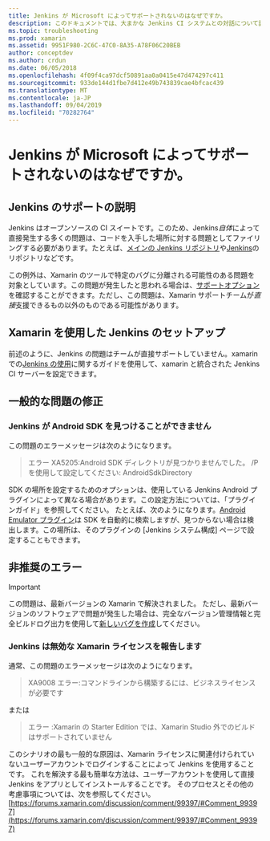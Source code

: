 ```yaml
---
title: Jenkins が Microsoft によってサポートされないのはなぜですか。
description: このドキュメントでは、大まかな Jenkins CI システムとの対話について説明します。 また、Jenkins を使用するときに発生するいくつかの一般的な問題についても説明します。
ms.topic: troubleshooting
ms.prod: xamarin
ms.assetid: 9951F980-2C6C-47C0-8A35-A78F06C20BEB
author: conceptdev
ms.author: crdun
ms.date: 06/05/2018
ms.openlocfilehash: 4f09f4ca97dcf50891aa0a0415e47d474297c411
ms.sourcegitcommit: 933de144d1fbe7d412e49b743839cae4bfcac439
ms.translationtype: MT
ms.contentlocale: ja-JP
ms.lasthandoff: 09/04/2019
ms.locfileid: "70282764"
---
```

# <a name="why-isnt-jenkins-supported-by-microsoft"></a>Jenkins が Microsoft によってサポートされないのはなぜですか。

## <a name="jenkins-support-explanation"></a>Jenkins のサポートの説明

Jenkins はオープンソースの CI スイートです。このため、Jenkins*自体*によって直接発生する多くの問題は、コードを入手した場所に対する問題としてファイリングする必要があります。たとえば、[メインの Jenkins リポジトリ](https://github.com/jenkinsci/jenkins)や[Jenkins](https://github.com/stisti/jenkins-app)のリポジトリなどです。

この例外は、Xamarin のツールで特定のバグに分離される可能性のある問題を対象としています。この問題が発生したと思われる場合は、[サポートオプション](~/cross-platform/troubleshooting/support-options.md)を確認することができます。ただし、この問題は、Xamarin サポートチームが*直接*支援できるもの以外のものである可能性があります。

## <a name="setup-jenkins-with-xamarin"></a>Xamarin を使用した Jenkins のセットアップ

前述のように、Jenkins の問題はチームが直接サポートしていません。xamarin での[Jenkins の使用](~/tools/ci/jenkins-walkthrough.md)に関するガイドを使用して、xamarin と統合された Jenkins CI サーバーを設定できます。 

## <a name="fixes-for-common-issues"></a>一般的な問題の修正

### <a name="jenkins-is-unable-to-find-the-android-sdk"></a>Jenkins が Android SDK を見つけることができません

この問題のエラーメッセージは次のようになります。

> エラー XA5205:Android SDK ディレクトリが見つかりませんでした。 /P を使用して設定してください: AndroidSdkDirectory

SDK の場所を設定するためのオプションは、使用している Jenkins Android プラグインによって異なる場合があります。この設定方法については、「プラグインガイド」を参照してください。 たとえば、次のようになります。[Android Emulator プラグイン](https://wiki.jenkins-ci.org/display/JENKINS/Android+Emulator+Plugin#AndroidEmulatorPlugin-Systemconfiguration)は SDK を自動的に検索しますが、見つからない場合は検出します。この場所は、そのプラグインの [Jenkins システム構成] ページで設定することもできます。 


## <a name="deprecated-errors"></a>非推奨のエラー

> [!IMPORTANT]
> この問題は、最新バージョンの Xamarin で解決されました。 ただし、最新バージョンのソフトウェアで問題が発生した場合は、完全なバージョン管理情報と完全ビルドログ出力を使用して[新しいバグを作成](~/cross-platform/troubleshooting/questions/howto-file-bug.md)してください。



### <a name="jenkins-reports-an-invalid-xamarin-license"></a>Jenkins は無効な Xamarin ライセンスを報告します
通常、この問題のエラーメッセージは次のようになります。

> XA9008 エラー:コマンドラインから構築するには、ビジネスライセンスが必要です

または

> エラー :Xamarin の Starter Edition では、Xamarin Studio 外でのビルドはサポートされていません 

このシナリオの最も一般的な原因は、Xamarin ライセンスに関連付けられていないユーザーアカウントでログインすることによって Jenkins を使用することです。 これを解決する最も簡単な方法は、ユーザーアカウントを使用して直接 Jenkins をアプリとしてインストールすることです。 そのプロセスとその他の考慮事項については、次を参照してください。[https://forums.xamarin.com/discussion/comment/99397/#Comment_99397](https://forums.xamarin.com/discussion/comment/99397/#Comment_99397)
